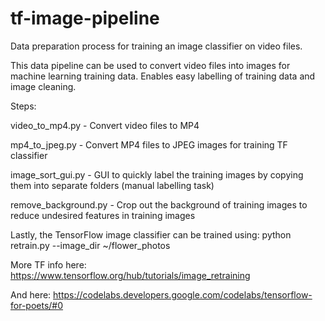 # tf-image-pipeline
Data preparation process for training an image classifier on video files.

This data pipeline can be used to convert video files into images for machine learning training data.
Enables easy labelling of training data and image cleaning.

Steps:

video_to_mp4.py - Convert video files to MP4

mp4_to_jpeg.py - Convert MP4 files to JPEG images for training TF classifier

image_sort_gui.py - GUI to quickly label the training images by copying them into separate folders (manual labelling task)

remove_background.py - Crop out the background of training images to reduce undesired features in training images

Lastly, the TensorFlow image classifier can be trained using: python retrain.py --image_dir ~/flower_photos

More TF info here: https://www.tensorflow.org/hub/tutorials/image_retraining

And here: https://codelabs.developers.google.com/codelabs/tensorflow-for-poets/#0
